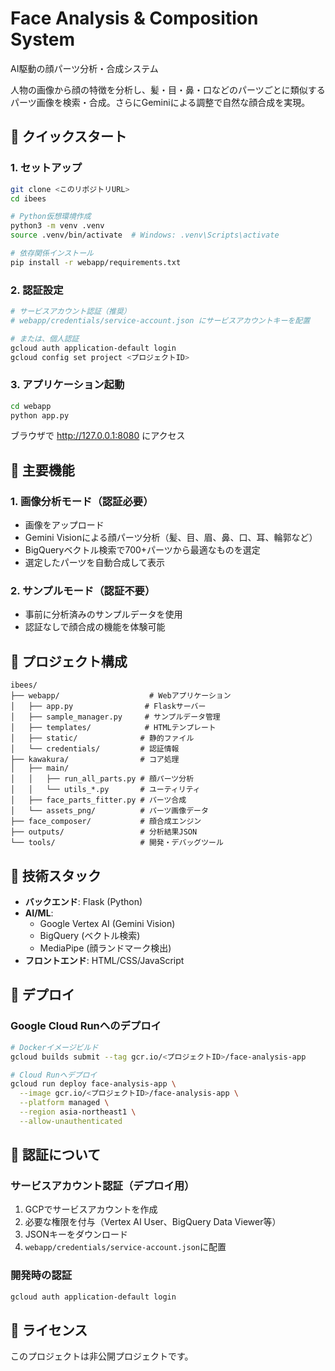 # Face Analysis & Composition System

AI駆動の顔パーツ分析・合成システム

人物の画像から顔の特徴を分析し、髪・目・鼻・口などのパーツごとに類似するパーツ画像を検索・合成。さらにGeminiによる調整で自然な顔合成を実現。

## 🚀 クイックスタート

### 1. セットアップ
```bash
git clone <このリポジトリURL>
cd ibees

# Python仮想環境作成
python3 -m venv .venv
source .venv/bin/activate  # Windows: .venv\Scripts\activate

# 依存関係インストール
pip install -r webapp/requirements.txt
```

### 2. 認証設定
```bash
# サービスアカウント認証（推奨）
# webapp/credentials/service-account.json にサービスアカウントキーを配置

# または、個人認証
gcloud auth application-default login
gcloud config set project <プロジェクトID>
```

### 3. アプリケーション起動
```bash
cd webapp
python app.py
```
ブラウザで http://127.0.0.1:8080 にアクセス

## 🎯 主要機能

### 1. 画像分析モード（認証必要）
- 画像をアップロード
- Gemini Visionによる顔パーツ分析（髪、目、眉、鼻、口、耳、輪郭など）
- BigQueryベクトル検索で700+パーツから最適なものを選定
- 選定したパーツを自動合成して表示

### 2. サンプルモード（認証不要）
- 事前に分析済みのサンプルデータを使用
- 認証なしで顔合成の機能を体験可能

## 📁 プロジェクト構成

```
ibees/
├── webapp/                    # Webアプリケーション
│   ├── app.py                # Flaskサーバー
│   ├── sample_manager.py     # サンプルデータ管理
│   ├── templates/            # HTMLテンプレート
│   ├── static/              # 静的ファイル
│   └── credentials/         # 認証情報
├── kawakura/                # コア処理
│   ├── main/
│   │   ├── run_all_parts.py # 顔パーツ分析
│   │   └── utils_*.py       # ユーティリティ
│   ├── face_parts_fitter.py # パーツ合成
│   └── assets_png/          # パーツ画像データ
├── face_composer/           # 顔合成エンジン
├── outputs/                 # 分析結果JSON
└── tools/                   # 開発・デバッグツール
```

## 🔧 技術スタック

- **バックエンド**: Flask (Python)
- **AI/ML**: 
  - Google Vertex AI (Gemini Vision)
  - BigQuery (ベクトル検索)
  - MediaPipe (顔ランドマーク検出)
- **フロントエンド**: HTML/CSS/JavaScript

## 📝 デプロイ

### Google Cloud Runへのデプロイ
```bash
# Dockerイメージビルド
gcloud builds submit --tag gcr.io/<プロジェクトID>/face-analysis-app

# Cloud Runへデプロイ
gcloud run deploy face-analysis-app \
  --image gcr.io/<プロジェクトID>/face-analysis-app \
  --platform managed \
  --region asia-northeast1 \
  --allow-unauthenticated
```

## 🔐 認証について

### サービスアカウント認証（デプロイ用）
1. GCPでサービスアカウントを作成
2. 必要な権限を付与（Vertex AI User、BigQuery Data Viewer等）
3. JSONキーをダウンロード
4. `webapp/credentials/service-account.json`に配置

### 開発時の認証
```bash
gcloud auth application-default login
```

## 📄 ライセンス

このプロジェクトは非公開プロジェクトです。
